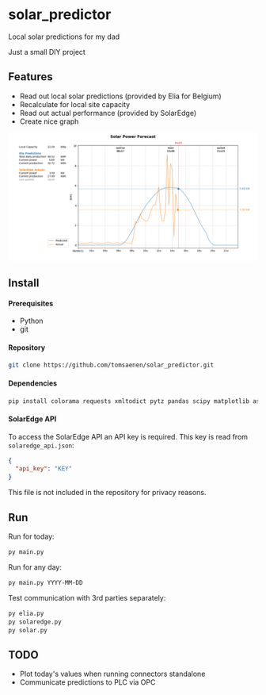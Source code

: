 # solar_predictor
Local solar predictions for my dad

Just a small DIY project

## Features
- Read out local solar predictions (provided by Elia for Belgium)
- Recalculate for local site capacity
- Read out actual performance (provided by SolarEdge)
- Create nice graph

![plot.png](./doc/plot.png)

## Install

#### Prerequisites
- Python
- git

#### Repository
```bash
git clone https://github.com/tomsaenen/solar_predictor.git
```

#### Dependencies
```bash
pip install colorama requests xmltodict pytz pandas scipy matplotlib astral python-snap7
```

#### SolarEdge API
To access the SolarEdge API an API key is required. This key is read from `solaredge_api.json`:
```json
{
  "api_key": "KEY"
}
```
This file is not included in the repository for privacy reasons.

## Run
Run for today:
```bash
py main.py
```

Run for any day:
```bash
py main.py YYYY-MM-DD
```

Test communication with 3rd parties separately:
```bash
py elia.py
py solaredge.py
py solar.py
```

## TODO
- Plot today's values when running connectors standalone
- Communicate predictions to PLC via OPC
